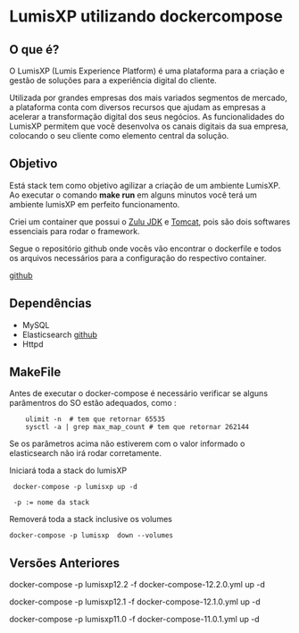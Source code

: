 LumisXP utilizando dockercompose
================================
O que é?
-----------------------
O LumisXP (Lumis Experience Platform) é uma plataforma para a criação e gestão de soluções para a experiência digital do cliente.

Utilizada por grandes empresas dos mais variados segmentos de mercado, a plataforma conta com diversos recursos que ajudam as empresas a acelerar a transformação digital dos seus negócios. As funcionalidades do LumisXP permitem que você desenvolva os canais digitais da sua empresa, colocando o seu cliente como elemento central da solução.

Objetivo
---------
Está stack tem como objetivo agilizar a criação de um ambiente LumisXP. Ao executar o comando <b>make run</b> em alguns minutos você terá um ambiente lumisXP em perfeito funcionamento.

Criei um container que possui o [Zulu JDK](https://hub.docker.com/r/azul/zulu-openjdk-centos/) e [Tomcat](https://tomcat.apache.org/), pois são dois softwares essenciais para rodar o framework.

Segue o repositório github onde vocês vão encontrar o dockerfile e todos os arquivos necessários para a configuração do respectivo container.

[github](https://github.com/jeduoliveira/lumisxp)

Dependências
------------

- MySQL
- Elasticsearch [github](https://github.com/jeduoliveira/lumisxp-elasticsearch)
- Httpd 

MakeFile
--------

Antes de executar o docker-compose é necessário verificar se alguns parâmentros do SO estão adequados, como :
        
        ulimit -n  # tem que retornar 65535
        sysctl -a | grep max_map_count # tem que retornar 262144

Se os parâmetros acima não estiverem com o valor informado o elasticsearch não irá rodar corretamente.

Iniciará toda a stack do lumisXP

     docker-compose -p lumisxp up -d

     -p := nome da stack

Removerá toda a stack inclusive os volumes

    docker-compose -p lumisxp  down --volumes

Versões Anteriores
------------------

docker-compose -p lumisxp12.2 -f docker-compose-12.2.0.yml up -d 

docker-compose -p lumisxp12.1 -f docker-compose-12.1.0.yml up -d 

docker-compose -p lumisxp11.0 -f docker-compose-11.0.1.yml up -d 
